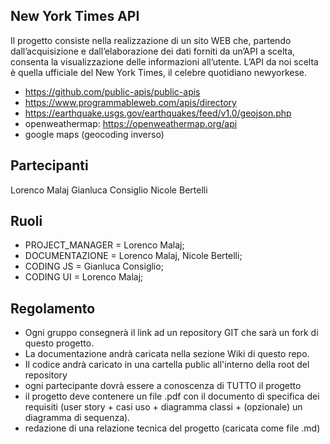 ## New York Times API
Il progetto consiste nella realizzazione di un sito WEB che, partendo dall’acquisizione e dall’elaborazione dei dati forniti da un’API a scelta, consenta la visualizzazione delle informazioni all’utente. 
L’API da noi scelta è quella ufficiale del New York Times, il celebre quotidiano newyorkese.


* https://github.com/public-apis/public-apis
* https://www.programmableweb.com/apis/directory
* https://earthquake.usgs.gov/earthquakes/feed/v1.0/geojson.php
* openweathermap: https://openweathermap.org/api
* google maps (geocoding inverso)


## Partecipanti
Lorenco Malaj
Gianluca Consiglio
Nicole Bertelli

## Ruoli

* PROJECT_MANAGER = Lorenco Malaj;
* DOCUMENTAZIONE = Lorenco Malaj, Nicole Bertelli;
* CODING JS = Gianluca Consiglio;
* CODING UI = Lorenco Malaj;

## Regolamento
* Ogni gruppo consegnerà il link ad un repository GIT che sarà un fork di questo progetto.
* La documentazione andrà caricata nella sezione Wiki di questo repo.
* Il codice andrà caricato in una cartella public all'interno della root del repository
* ogni partecipante dovrà essere a conoscenza di TUTTO il progetto
* il progetto deve contenere un file .pdf con il documento di specifica dei requisiti (user story + casi uso + diagramma classi + (opzionale) un diagramma di sequenza).
* redazione di una relazione tecnica del progetto (caricata come file .md)
